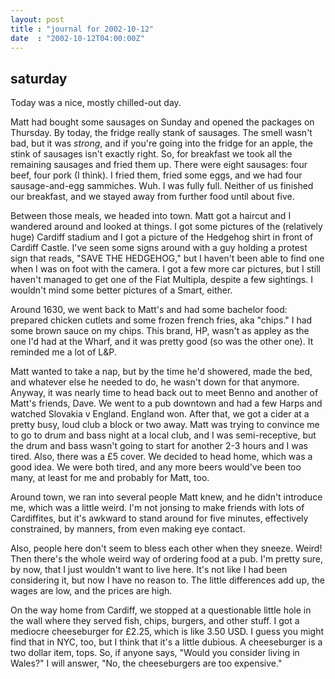 ```yaml
---
layout: post
title : "journal for 2002-10-12"
date  : "2002-10-12T04:00:00Z"
---
```



## saturday

Today was a nice, mostly chilled-out day.

Matt had bought some sausages on Sunday and opened the packages on Thursday. By today, the fridge really stank of sausages.  The smell wasn't bad, but it was <em>strong</em>, and if you're going into the fridge for an apple, the stink of sausages isn't exactly right.  So, for breakfast we took all the remaining sausages and fried them up.  There were eight sausages: four beef, four pork (I think).  I fried them, fried some eggs, and we had four sausage-and-egg sammiches.  Wuh.  I was fully full.  Neither of us finished our breakfast, and we stayed away from further food until about five.

Between those meals, we headed into town.  Matt got a haircut and I wandered around and looked at things.  I got some pictures of the (relatively huge) Cardiff stadium and I got a picture of the Hedgehog shirt in front of Cardiff Castle.  I've seen some signs around with a guy holding a protest sign that reads, "SAVE THE HEDGEHOG," but I haven't been able to find one when I was on foot with the camera.  I got a few more car pictures, but I still haven't managed to get one of the Fiat Multipla, despite a few sightings.  I wouldn't mind some better pictures of a Smart, either.

Around 1630, we went back to Matt's and had some bachelor food:  prepared chicken cutlets and some frozen french fries, aka "chips."  I had some brown sauce on my chips.  This brand, HP, wasn't as appley as the one I'd had at the Wharf, and it was pretty good (so was the other one).  It reminded me a lot of L&amp;P.

Matt wanted to take a nap, but by the time he'd showered, made the bed, and whatever else he needed to do, he wasn't down for that anymore.  Anyway, it was nearly time to head back out to meet Benno and another of Matt's friends, Dave. We went to a pub downtown and had a few Harps and watched Slovakia v England. England won.  After that, we got a cider at a pretty busy, loud club a block or two away.  Matt was trying to convince me to go to drum and bass night at a local club, and I was semi-receptive, but the drum and bass wasn't going to start for another 2-3 hours and I was tired.  Also, there was a &pound;5 cover. We decided to head home, which was a good idea.  We were both tired, and any more beers would've been too many, at least for me and probably for Matt, too.

Around town, we ran into several people Matt knew, and he didn't introduce me, which was a little weird.  I'm not jonsing to make friends with lots of Cardiffites, but it's awkward to stand around for five minutes, effectively constrained, by manners, from even making eye contact.  

Also, people here don't seem to bless each other when they sneeze.  Weird! Then there's the whole weird way of ordering food at a pub.  I'm pretty sure, by now, that I just wouldn't want to live here.  It's not like I had been considering it, but now I have no reason to.  The little differences add up, the wages are low, and the prices are high.  

On the way home from Cardiff, we stopped at a questionable little hole in the wall where they served fish, chips, burgers, and other stuff.  I got a mediocre cheeseburger for &pound;2.25, which is like 3.50 USD.  I guess you might find that in NYC, too, but I think that it's a little dubious.  A cheeseburger is a two dollar item, tops.  So, if anyone says, "Would you consider living in Wales?"  I will answer, "No, the cheeseburgers are too expensive."

